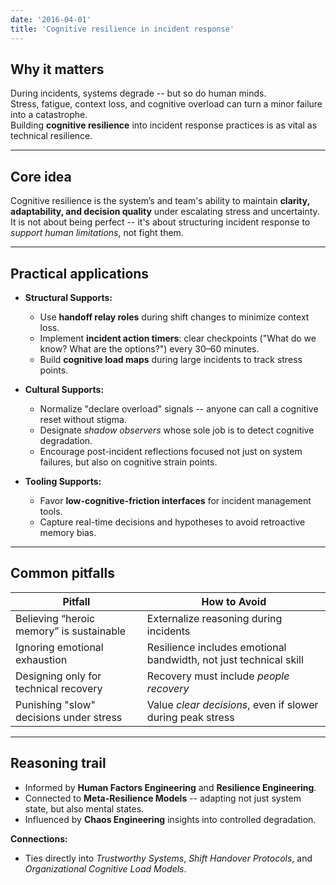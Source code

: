 ```yaml
---
date: '2016-04-01'
title: 'Cognitive resilience in incident response'
---
```


## Why it matters
During incidents, systems degrade -- but so do human minds.  
Stress, fatigue, context loss, and cognitive overload can turn a minor failure into a catastrophe.  
Building **cognitive resilience** into incident response practices is as vital as technical resilience.

---

## Core idea
Cognitive resilience is the system’s and team's ability to maintain **clarity, adaptability, and decision quality** under escalating stress and uncertainty.  
It is not about being perfect -- it's about structuring incident response to *support human limitations*, not fight them.

---

## Practical applications
- **Structural Supports:**
  - Use **handoff relay roles** during shift changes to minimize context loss.
  - Implement **incident action timers**: clear checkpoints ("What do we know? What are the options?") every 30–60 minutes.
  - Build **cognitive load maps** during large incidents to track stress points.

- **Cultural Supports:**
  - Normalize "declare overload" signals -- anyone can call a cognitive reset without stigma.
  - Designate *shadow observers* whose sole job is to detect cognitive degradation.
  - Encourage post-incident reflections focused not just on system failures, but also on cognitive strain points.

- **Tooling Supports:**
  - Favor **low-cognitive-friction interfaces** for incident management tools.
  - Capture real-time decisions and hypotheses to avoid retroactive memory bias.

---

## Common pitfalls
| Pitfall                                | How to Avoid                                          |
|-----------------------------------------|-------------------------------------------------------|
| Believing “heroic memory” is sustainable | Externalize reasoning during incidents               |
| Ignoring emotional exhaustion           | Resilience includes emotional bandwidth, not just technical skill |
| Designing only for technical recovery   | Recovery must include *people recovery*               |
| Punishing "slow" decisions under stress | Value *clear decisions*, even if slower during peak stress |

---

## Reasoning trail
- Informed by **Human Factors Engineering** and **Resilience Engineering**.
- Connected to **Meta-Resilience Models** -- adapting not just system state, but also mental states.
- Influenced by **Chaos Engineering** insights into controlled degradation.

**Connections:**
- Ties directly into *Trustworthy Systems*, *Shift Handover Protocols*, and *Organizational Cognitive Load Models*.
